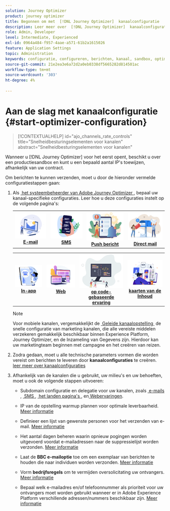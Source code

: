 ```yaml
---
solution: Journey Optimizer
product: journey optimizer
title: Begonnen om met  [!DNL Journey Optimizer]  kanaalconfiguratie
description: Leer meer over  [!DNL Journey Optimizer]  kanaalconfiguratie
role: Admin, Developer
level: Intermediate, Experienced
exl-id: 0964a484-f957-4aae-a571-61b2a1615026
feature: Application Settings
topic: Administration
keywords: configuratie, configureren, berichten, kanaal, sandbox, optimaliseren
source-git-commit: 21e2ea3e6a72d2a0eb0338df5665282d814501ac
workflow-type: tm+mt
source-wordcount: '303'
ht-degree: 4%

---
```



# Aan de slag met kanaalconfiguratie {#start-optimizer-configuration}

>[!CONTEXTUALHELP]
>id="ajo_channels_rate_controls"
>title="Snelheidbesturingselementen voor kanalen"
>abstract="Snelheidbesturingselementen voor kanalen"

Wanneer u [!DNL Journey Optimizer] voor het eerst opent, beschikt u over een productiesandbox en kunt u een bepaald aantal IP&#39;s toewijzen, afhankelijk van uw contract.

Om berichten te kunnen verzenden, moet u door de hieronder vermelde configuratiestappen gaan:

1. Als [&#x200B; het systeembeheerder van Adobe Journey Optimizer &#x200B;](../start/path/administrator.md), bepaal uw kanaal-specifieke configuraties. Leer hoe u deze configuraties instelt op de volgende pagina&#39;s:

   <table style="table-layout:fixed"><tr style="border: 0;">
    <td><a href="../email/get-started-email-config.md"><img alt="email" src="../channels/assets/do-not-localize/email.png"></a>
    <div align="center"><a href="../email/get-started-email-config.md"><strong> E-mail </strong></a></div></td>
    <td><a href="../sms/sms-configuration.md"><img alt="sms" src="../channels/assets/do-not-localize/sms.png"></a>
    <div align="center"><a href="../sms/sms-configuration.md"><strong> SMS </strong></a></div></td>
    <td><a href="../push/push-configuration.md"><img alt="duwen" src="../channels/assets/do-not-localize/push.png"></a>
    <div align="center"><a href="../push/push-configuration.md"><strong> Push bericht </strong></a></div></td>
    <td><a href="../direct-mail/direct-mail-configuration.md"><img alt="direct mail" src="../channels/assets/do-not-localize/direct-mail.jpg"></a>
    <div align="center"><a href="../direct-mail/direct-mail-configuration.md"><strong>Direct mail</strong></a></div></td>
    </tr></table>

   <table style="table-layout:fixed"><tr style="border: 0;">
    <td><a href="../in-app/inapp-configuration.md"><img alt="in-app" src="../channels/assets/do-not-localize/inapp.jpg"></a>
    <div align="center"><a href="../in-app/inapp-configuration.md"><strong> In-app </strong></a></div></td>
    <td><a href="../web/web-configuration.md"><img alt="web" src="../channels/assets/do-not-localize/web.jpg"></a>
    <div align="center"><a href="../web/web-configuration.md"><strong> Web </strong></a></div></td>
    <td><a href="../code-based/code-based-configuration.md"><img alt="code-gebaseerde ervaring" src="../channels/assets/do-not-localize/code.png"></a>
    <div align="center"><a href="../code-based/code-based-configuration.md"><strong> op code-gebaseerde ervaring </strong></a></div></td>
    <td><a href="../content-card/content-card-configuration-prereq.md"><img alt="inhoudskaarten" src="../channels/assets/do-not-localize/cards.png"></a>
    <div align="center"><a href="../content-card/content-card-configuration-prereq.md"><strong> kaarten van de Inhoud </strong></a></div></td>
    </tr></table>

   >[!NOTE]
   >
   >Voor mobiele kanalen, vergemakkelijkt de [&#x200B; Geleide kanaalopstelling &#x200B;](set-mobile-config.md) de snelle configuratie van marketing kanalen, die alle vereiste middelen verzekeren gemakkelijk beschikbaar binnen Experience Platform, Journey Optimizer, en de Inzameling van Gegevens zijn. Hierdoor kan uw marketingteam beginnen met campagne en het creëren van reizen.

1. Zodra gedaan, moet u alle technische parameters vormen die worden vereist om berichten te leveren door **kanaalconfiguraties** te creëren. [&#x200B; leer meer over kanaalconfiguraties &#x200B;](channel-surfaces.md)

1. Afhankelijk van de kanalen die u gebruikt, uw milieu&#39;s en uw behoeften, moet u ook de volgende stappen uitvoeren:

   * Subdomain configuratie en delegatie voor uw kanalen, zoals [&#x200B; e-mails &#x200B;](about-subdomain-delegation.md), [&#x200B; SMS &#x200B;](../sms/sms-subdomains.md), [&#x200B; het landen pagina&#39;s &#x200B;](../landing-pages/lp-subdomains.md), en [&#x200B; Webervaringen &#x200B;](../web/web-delegated-subdomains.md).

   * IP van de opstelling warmup plannen voor optimale leverbaarheid. [Meer informatie](ip-warmup-gs.md)

   * Definieer een lijst van gewenste personen voor het verzenden van e-mail. [Meer informatie](allow-list.md)

   * Het aantal dagen beheren waarin opnieuw pogingen worden uitgevoerd voordat e-mailadressen naar de suppressielijst worden verzonden. [Meer informatie](manage-suppression-list.md)

   * Laat de **BBC e-mailoptie** toe om een exemplaar van berichten te houden die naar individuen worden verzonden. [Meer informatie](archiving-support.md#enable-bcc)

   * Vorm **bedrijfsregels** om te vermijden oversolicitating uw ontvangers. [Meer informatie](../conflict-prioritization/rule-sets.md)

   * Bepaal welk e-mailadres en/of telefoonnummer als prioriteit voor uw ontvangers moet worden gebruikt wanneer er in Adobe Experience Platform verschillende adressen/nummers beschikbaar zijn. [Meer informatie](primary-email-addresses.md)
